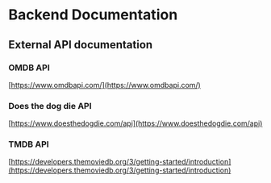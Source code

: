 # Backend Documentation

## External API documentation

### OMDB API

[https://www.omdbapi.com/](https://www.omdbapi.com/)

### Does the dog die API

[https://www.doesthedogdie.com/api](https://www.doesthedogdie.com/api)

### TMDB API

[https://developers.themoviedb.org/3/getting-started/introduction](https://developers.themoviedb.org/3/getting-started/introduction)
